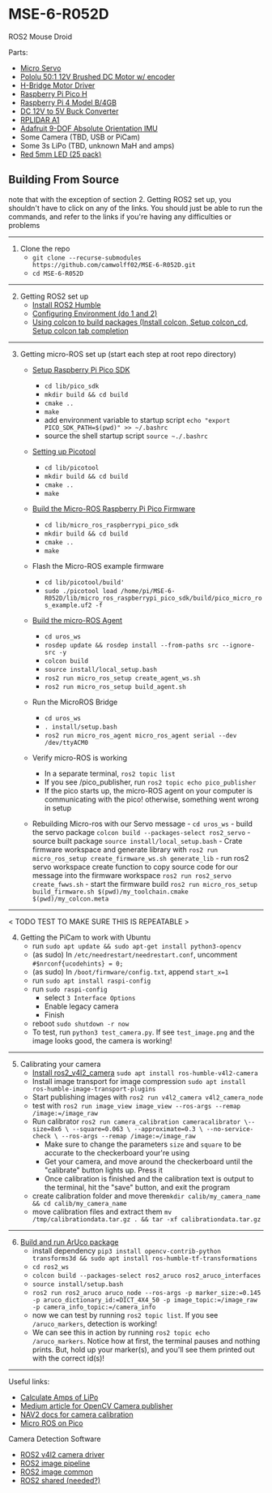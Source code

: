 # MSE-6-R052D
ROS2 Mouse Droid

Parts:
- [Micro Servo](https://www.pishop.us/product/micro-servo-sg92r/)
- [Pololu 50:1 12V Brushed DC Motor w/ encoder](https://www.pololu.com/product/4753)
- [H-Bridge Motor Driver](https://www.pishop.us/product/hw-095a-l298-stepper-motor-driver-module-dc-dual-h-bridge/)
- [Raspberry Pi Pico H](https://www.pishop.us/product/raspberry-pi-pico-h-pre-soldered-headers/)
- [Raspberry Pi 4 Model B/4GB](https://www.pishop.us/product/raspberry-pi-4-model-b-4gb/)
- [DC 12V to 5V Buck Converter](https://www.pishop.us/product/dc-dc-12v-to-3-3v-5v-12v-power-module-multi-output-voltage-conversion/)
- [RPLIDAR A1](https://www.adafruit.com/product/4010)
- [Adafruit 9-DOF Absolute Orientation IMU](https://www.pishop.us/product/adafruit-9-dof-absolute-orientation-imu-fusion-breakout-bno055/)
- Some Camera (TBD, USB or PiCam)
- Some 3s LiPo (TBD, unknown MaH and amps)
- [Red 5mm LED (25 pack)](https://www.pishop.us/product/super-bright-red-5mm-led-25-pack/)






## Building From Source 
      
note that with the exception of section 2. Getting ROS2 set up, you shouldn't have to click on any of the links. You should just be able to run the commands, and refer to the links if you're having any difficulties or problems

--------------------------------------------------------------------------------------------------------------------------------------------
1. Clone the repo
      - `git clone --recurse-submodules https://github.com/camwolff02/MSE-6-R052D.git`
      - `cd MSE-6-R052D`
   
--------------------------------------------------------------------------------------------------------------------------------------------
2. Getting ROS2 set up
      - [Install ROS2 Humble](https://docs.ros.org/en/humble/Installation/Ubuntu-Install-Debians.html)
      - [Configuring Environment (do 1 and 2)](https://docs.ros.org/en/humble/Tutorials/Beginner-CLI-Tools/Configuring-ROS2-Environment.html)
      - [Using colcon to build packages (Install colcon, Setup colcon_cd, Setup colcon tab completion](https://docs.ros.org/en/humble/Tutorials/Beginner-Client-Libraries/Colcon-Tutorial.html#)

--------------------------------------------------------------------------------------------------------------------------------------------
3. Getting micro-ROS set up (start each step at root repo directory)
      - [Setup Raspberry Pi Pico SDK](https://github.com/raspberrypi/pico-sdk)
        - `cd lib/pico_sdk`
        - `mkdir build && cd build`
        - `cmake ..`
        - `make`
        - add environment variable to startup script `echo "export PICO_SDK_PATH=$(pwd)" >> ~/.bashrc`
        - source the shell startup script `source ~./.bashrc`

      - [Setting up Picotool](https://github.com/raspberrypi/picotool)
        - `cd lib/picotool`
        - `mkdir build && cd build`
        - `cmake ..`
        - `make`

      - [Build the Micro-ROS Raspberry Pi Pico Firmware](https://github.com/micro-ROS/micro_ros_raspberrypi_pico_sdk)
        - `cd lib/micro_ros_raspberrypi_pico_sdk`
        - `mkdir build && cd build`
        - `cmake ..`
        - `make`
      
      - Flash the Micro-ROS example firmware
        - `cd lib/picotool/build'` 
        - `sudo ./picotool load /home/pi/MSE-6-R052D/lib/micro_ros_raspberrypi_pico_sdk/build/pico_micro_ros_example.uf2 -f`
      
      - [Build the micro-ROS Agent](https://github.com/micro-ROS/micro_ros_setup/tree/humble#building)
        - `cd uros_ws`
        - `rosdep update && rosdep install --from-paths src --ignore-src -y`
        - `colcon build`
        - `source install/local_setup.bash`
        - `ros2 run micro_ros_setup create_agent_ws.sh`
        - `ros2 run micro_ros_setup build_agent.sh`

      - Run the MicroROS Bridge
        - `cd uros_ws`
        - `. install/setup.bash`
        - `ros2 run micro_ros_agent micro_ros_agent serial --dev /dev/ttyACM0`
   
      - Verify micro-ROS is working
        - In a separate terminal, `ros2 topic list`
        - If you see /pico_publisher, run `ros2 topic echo pico_publisher`
        - If the pico starts up, the micro-ROS agent on your computer is communicating with the pico! otherwise, something went wrong in setup

      - Rebuilding Micro-ros with our Servo message
            - `cd uros_ws`
            - build the servo package `colcon build --packages-select ros2_servo`
            - source built package `source install/local_setup.bash`
            - Crate firmware workspace and generate library with `ros2 run micro_ros_setup create_firmware_ws.sh generate_lib`
            - run ros2 servo workspace create function to copy source code for our message into the firmware workspace `ros2 run ros2_servo create_fwws.sh`
            - start the firmware build `ros2 run micro_ros_setup build_firmware.sh $(pwd)/my_toolchain.cmake $(pwd)/my_colcon.meta`
      

--------------------------------------------------------------------------------------------------------------------------------------------
< TODO TEST TO MAKE SURE THIS IS REPEATABLE >

4. Getting the PiCam to work with Ubuntu
      - run `sudo apt update && sudo apt-get install python3-opencv`
      - (as sudo) In `/etc/needrestart/needrestart.conf`, uncomment `#$nrconf{ucodehints} = 0;`
      - (as sudo) In `/boot/firmware/config.txt`, append `start_x=1`
      - run `sudo apt install raspi-config`
      - run `sudo raspi-config`
        - select `3 Interface Options`
        - Enable legacy camera
        - Finish
      - reboot `sudo shutdown -r now`
      - To test, run `python3 test_camera.py`. If see `test_image.png` and the image looks good, the camera is working!

--------------------------------------------------------------------------------------------------------------------------------------------
5. Calibrating your camera
      - [Install ros2_v4l2_camera](https://github.com/tier4/ros2_v4l2_camera) `sudo apt install ros-humble-v4l2-camera`
      - Install image transport for image compression `sudo apt install ros-humble-image-transport-plugins`
      - Start publishing images with `ros2 run v4l2_camera v4l2_camera_node`
      - test with `ros2 run image_view image_view --ros-args --remap /image:=/image_raw`
      - Run calibrator `ros2 run camera_calibration cameracalibrator \--size=8x6 \ --square=0.063 \ --approximate=0.3 \ --no-service-check \ --ros-args --remap /image:=/image_raw`
        - Make sure to change the parameters `size` and `square` to be accurate to the checkerboard your're using
        - Get your camera, and move around the checkerboard until the "calibrate" button lights up. Press it
        - Once calibration is finished and the calibration text is output to the terminal, hit the "save" button, and exit the program 
      - create calibration folder and move there`mkdir calib/my_camera_name && cd calib/my_camera_name`
      - move calibration files and extract them `mv /tmp/calibrationdata.tar.gz . && tar -xf calibrationdata.tar.gz`
   
--------------------------------------------------------------------------------------------------------------------------------------------
6. [Build and run ArUco package](https://github.com/JMU-ROBOTICS-VIVA/ros2_aruco/tree/opencv_4.7)
      - install dependency `pip3 install opencv-contrib-python transforms3d && sudo apt install ros-humble-tf-transformations`
      - `cd ros2_ws`
      - `colcon build --packages-select ros2_aruco ros2_aruco_interfaces`
      - `source install/setup.bash`
      - `ros2 run ros2_aruco aruco_node --ros-args -p marker_size:=0.145 -p aruco_dictionary_id:=DICT_4X4_50 -p image_topic:=/image_raw -p camera_info_topic:=/camera_info`
      - now we can test by running `ros2 topic list`. If you see `/aruco_markers`, detection is working!
      - We can see this in action by running `ros2 topic echo /aruco_markers`. Notice how at first, the terminal pauses and nothing prints. But, hold up your marker(s), and you'll see them printed out with the correct id(s)!
--------------------------------------------------------------------------------------------------------------------------------------------


Useful links:
- [Calculate Amps of LiPo](https://www.rogershobbycenter.com/lipoguide/)
- [Medium article for OpenCV Camera publisher](https://jeffzzq.medium.com/ros2-image-pipeline-tutorial-3b18903e7329)
- [NAV2 docs for camera calibration](https://navigation.ros.org/tutorials/docs/camera_calibration.html)
- [Micro ROS on Pico](https://www.youtube.com/playlist?list=PLspDyukWAtRU6CExohVFg07T98ssxdqy1)


Camera Detection Software
- [ROS2 v4l2 camera driver](https://github.com/tier4/ros2_v4l2_camera)
- [ROS2 image pipeline](https://github.com/ros-perception/image_pipeline/tree/humble)
- [ROS2 image common](https://github.com/ros-perception/image_common/tree/humble)
- [ROS2 shared (needed?)](https://github.com/ptrmu/ros2_shared)

